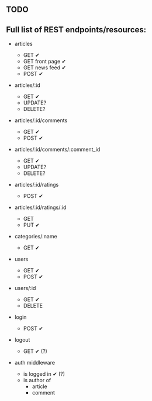 TODO
----------

## Full list of REST endpoints/resources:

+ articles
    + GET ✔
    + GET front page ✔
    + GET news feed ✔
    + POST ✔
+ articles/:id
    + GET ✔
    + UPDATE?
    + DELETE?
+ articles/:id/comments
    + GET ✔
    + POST ✔
+ articles/:id/comments/:comment_id
    + GET ✔
    + UPDATE?
    + DELETE?
+ articles/:id/ratings
    + POST ✔
+ articles/:id/ratings/:id
    + GET
    + PUT ✔

+ categories/:name
    + GET ✔

+ users
    + GET ✔
    + POST ✔
+ users/:id
    + GET ✔
    + DELETE


+ login
    + POST ✔
+ logout
    + GET ✔ (?)
+ auth middleware
    + is logged in ✔ (?)
    + is author of
        + article
        + comment
